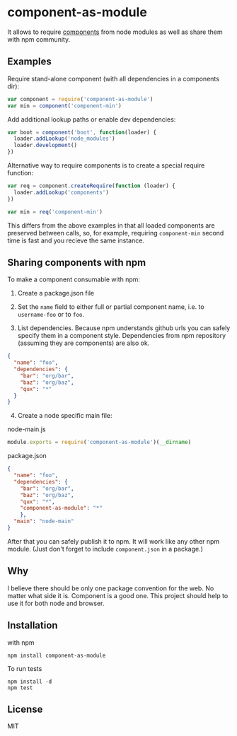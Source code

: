 # component-as-module

It allows to require [components](http://github.com/component/component) from node modules
as well as share them with npm community.

## Examples

Require stand-alone component (with all dependencies in a components dir):

```javascript
var component = require('component-as-module')
var min = component('component-min')
```

Add additional lookup paths or enable dev dependencies:

```javascript
var boot = component('boot', function(loader) {
  loader.addLookup('node_modules')
  loader.development()
})
```

Alternative way to require components is to create a special require function:

```javascript
var req = component.createRequire(function (loader) {
  loader.addLookup('components')
})

var min = req('component-min')
```

This differs from the above examples in that all loaded components are preserved
between calls, so, for example, requiring `component-min` second time is fast and
you recieve the same instance.

## Sharing components with npm

To make a component consumable with npm:

1) Create a package.json file

2) Set the `name` field to either full or partial component name,
i.e. to `username-foo` or to `foo`.

3) List dependencies. Because npm understands github urls you
can safely specify them in a component style. Dependencies
from npm repository (assuming they are components) are also ok.

```json
{
  "name": "foo",
  "dependencies": {
    "bar": "org/bar",
    "baz": "org/baz",
    "qux": "*"
  }
}
```

4) Create a node specific main file:

node-main.js

```javascript
module.exports = require('component-as-module')(__dirname)
```

package.json

```json
{
  "name": "foo",
  "dependencies": {
    "bar": "org/bar",
    "baz": "org/baz",
    "qux": "*",
    "component-as-module": "*"
    },
  "main": "node-main"
}
```

After that you can safely publish it to npm. It will work like any other npm module. (Just don't forget to include
`component.json` in a package.)

## Why

I believe there should be only one package convention for the web. No matter what side it is.
Component is a good one. This project should help to use it for both node and browser.

## Installation

with npm

```
npm install component-as-module
```

To run tests

```
npm install -d
npm test
```

## License

MIT
